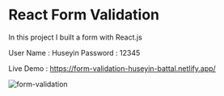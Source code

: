 # React Form Validation

In this project I built a form with React.js

User Name : Huseyin
Password  : 12345

Live Demo : https://form-validation-huseyin-battal.netlify.app/

![form-validation](https://user-images.githubusercontent.com/95706081/177315279-d5563075-f901-4231-97d4-ac91ed9c5944.gif)
